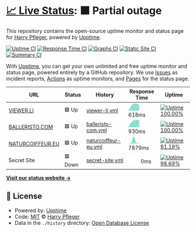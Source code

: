 # [📈 Live Status](https://iwhp.github.io/upptime): <!--live status--> **🟧 Partial outage**

This repository contains the open-source uptime monitor and status page for [Harry Pfleger](http://www.infoware.li), powered by [Upptime](https://github.com/upptime/upptime).

[![Uptime CI](https://github.com/koj-co/upptime/workflows/Uptime%20CI/badge.svg)](https://github.com/koj-co/upptime/actions?query=workflow%3A%22Uptime+CI%22)
[![Response Time CI](https://github.com/koj-co/upptime/workflows/Response%20Time%20CI/badge.svg)](https://github.com/koj-co/upptime/actions?query=workflow%3A%22Response+Time+CI%22)
[![Graphs CI](https://github.com/koj-co/upptime/workflows/Graphs%20CI/badge.svg)](https://github.com/koj-co/upptime/actions?query=workflow%3A%22Graphs+CI%22)
[![Static Site CI](https://github.com/koj-co/upptime/workflows/Static%20Site%20CI/badge.svg)](https://github.com/koj-co/upptime/actions?query=workflow%3A%22Static+Site+CI%22)
[![Summary CI](https://github.com/koj-co/upptime/workflows/Summary%20CI/badge.svg)](https://github.com/koj-co/upptime/actions?query=workflow%3A%22Summary+CI%22)

With [Upptime](https://upptime.js.org), you can get your own unlimited and free uptime monitor and status page, powered entirely by a GitHub repository. We use [Issues](https://github.com/iwhp/upptime/issues) as incident reports, [Actions](https://github.com/iwhp/upptime/actions) as uptime monitors, and [Pages](https://iwhp.github.io/upptime) for the status page.

<!--start: status pages-->
<!-- This summary is generated by Upptime (https://github.com/upptime/upptime) -->
<!-- Do not edit this manually, your changes will be overwritten -->

| URL                                              | Status  | History                                                                                             | Response Time                                                                          | Uptime                                                                                                                                                                                                                    |
| ------------------------------------------------ | ------- | --------------------------------------------------------------------------------------------------- | -------------------------------------------------------------------------------------- | ------------------------------------------------------------------------------------------------------------------------------------------------------------------------------------------------------------------------- |
| [VIEWER.LI](https://www.viewer.li)               | 🟩 Up   | [viewer-li.yml](https://github.com/iwhp/upptime/commits/master/history/viewer-li.yml)               | <img alt="Response time graph" src="./graphs/viewer-li.png" height="20"> 618ms         | [![Uptime 100.00%](https://img.shields.io/endpoint?url=https%3A%2F%2Fraw.githubusercontent.com%2Fiwhp%2Fupptime%2Fmaster%2Fapi%2Fviewer-li%2Fuptime.json)](https://iwhp.github.io/upptime/history/viewer-li)              |
| [BALLERISTO.COM](https://www.balleristo.com)     | 🟩 Up   | [balleristo-com.yml](https://github.com/iwhp/upptime/commits/master/history/balleristo-com.yml)     | <img alt="Response time graph" src="./graphs/balleristo-com.png" height="20"> 930ms    | [![Uptime 100.00%](https://img.shields.io/endpoint?url=https%3A%2F%2Fraw.githubusercontent.com%2Fiwhp%2Fupptime%2Fmaster%2Fapi%2Fballeristo-com%2Fuptime.json)](https://iwhp.github.io/upptime/history/balleristo-com)    |
| [NATURCOIFFEUR.EU](https://www.naturcoiffeur.eu) | 🟩 Up   | [naturcoiffeur-eu.yml](https://github.com/iwhp/upptime/commits/master/history/naturcoiffeur-eu.yml) | <img alt="Response time graph" src="./graphs/naturcoiffeur-eu.png" height="20"> 7879ms | [![Uptime 91.19%](https://img.shields.io/endpoint?url=https%3A%2F%2Fraw.githubusercontent.com%2Fiwhp%2Fupptime%2Fmaster%2Fapi%2Fnaturcoiffeur-eu%2Fuptime.json)](https://iwhp.github.io/upptime/history/naturcoiffeur-eu) |
| Secret Site                                      | 🟥 Down | [secret-site.yml](https://github.com/iwhp/upptime/commits/master/history/secret-site.yml)           | <img alt="Response time graph" src="./graphs/secret-site.png" height="20"> 0ms         | [![Uptime 98.69%](https://img.shields.io/endpoint?url=https%3A%2F%2Fraw.githubusercontent.com%2Fiwhp%2Fupptime%2Fmaster%2Fapi%2Fsecret-site%2Fuptime.json)](https://iwhp.github.io/upptime/history/secret-site)           |

<!--end: status pages-->

[**Visit our status website →**](https://iwhp.github.io/upptime)

## 📄 License

- Powered by: [Upptime](https://github.com/upptime/upptime)
- Code: [MIT](./LICENSE) © [Harry Pfleger](http://www.infoware.li)
- Data in the `./history` directory: [Open Database License](https://opendatacommons.org/licenses/odbl/1-0/)
